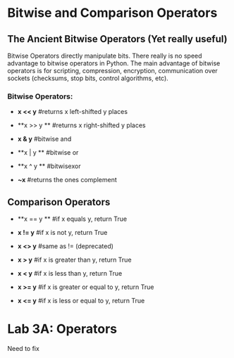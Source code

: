 # Bitwise and Comparison Operators

## The Ancient Bitwise Operators \(Yet really useful\)

Bitwise Operators directly manipulate bits. There really is no speed advantage to bitwise operators in Python. The main advantage of bitwise operators is for scripting, compression, encryption, communication over sockets \(checksums, stop bits, control algorithms, etc\).

### Bitwise Operators:

* **x &lt;&lt; y**     \#returns x left-shifted y places​

* **x &gt;&gt; y **    \#returns x right-shifted y places​

* **x & y**       \#bitwise and​

* **x \| y **       \#bitwise or​

* **x ^ y **      \#bitwisexor​

* **~x**          \#returns the ones complement

## Comparison Operators

* **x == y **    \#if x equals y, return True​

* **x != y**      \#if x is not y, return True​

* **x &lt;&gt; y**     \#same as != \(deprecated\)​

* **x &gt; y**       \#if x is greater than y, return True​

* **x &lt; y**       \#if x is less than y, return True​

* **x &gt;= y**     \#if x is greater or equal to y, return True​

* **x &lt;= y**     \#if x is less or equal to y, return True

# Lab 3A: Operators

Need to fix

